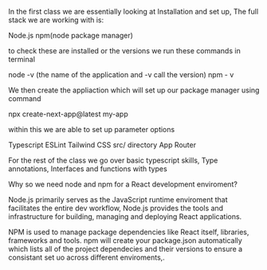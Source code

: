 In the first class we are essentially looking at Installation and set up, The full stack we are working with is:

Node.js
npm(node package manager)

to check these are installed or the versions we run these commands in terminal

node -v (the name of the application and -v call the version)
npm - v

We then create the appliaction which will set up our package manager using command 

npx create-next-app@latest my-app

within this we are able to set up parameter options

Typescript 
ESLint 
Tailwind CSS
src/ directory 
App Router

For the rest of the class we go over basic typescript skills, Type annotations, Interfaces and functions with types

Why so we need node and npm for a React development enviroment?

Node.js primarily serves as the JavaScript runtime enviroment that facilitates the entire dev workflow, Node.js provides
the tools and infrastructure for building, managing and deploying React applications.

NPM is used to manage package dependencies like React itself, libraries, frameworks and tools. 
npm will create your package.json automatically which lists all of the project dependecies and their versions 
to ensure a consistant set uo across different enviroments,.

